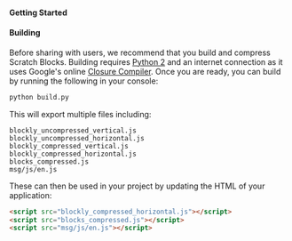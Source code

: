 #### Getting Started


#### Building
Before sharing with users, we recommend that you build and compress Scratch Blocks. Building requires [Python 2](https://www.python.org/downloads/) and an internet connection as it uses Google's online [Closure Compiler](https://developers.google.com/closure/compiler/). Once you are ready, you can build by running the following in your console:

```bash
python build.py
```

This will export multiple files including:
```
blockly_uncompressed_vertical.js
blockly_uncompressed_horizontal.js
blockly_compressed_vertical.js
blockly_compressed_horizontal.js
blocks_compressed.js
msg/js/en.js
```

These can then be used in your project by updating the HTML of your application:
```html
<script src="blockly_compressed_horizontal.js"></script>
<script src="blocks_compressed.js"></script>
<script src="msg/js/en.js"></script>
```